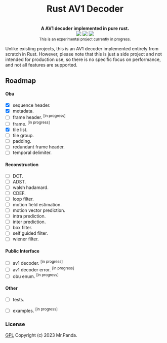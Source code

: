 <!--lint disable no-literal-urls-->
<div align="center">
  <h1>Rust AV1 Decoder</h1>
</div>
<br/>
<div align="center">
  <strong>A AV1 decoder implemented in pure rust.</strong>
</div>
<div align="center">
  <img src="https://img.shields.io/github/license/mycrl/toy-rav1d"/>
  <img src="https://img.shields.io/github/issues/mycrl/toy-rav1d"/>
  <img src="https://img.shields.io/github/stars/mycrl/toy-rav1d"/>
</div>
<div align="center">
  <sup>This is an experimental project currently in progress.</sup>
</div>

Unlike existing projects, this is an AV1 decoder implemented entirely from scratch in Rust. However, please note that this is just a side project and not intended for production use, so there is no specific focus on performance, and not all features are supported.


## Roadmap

#### Obu

* [x] sequence header.
* [x] metadata.
* [ ] frame header. <sup>[in progress]</sup>
* [ ] frame. <sup>[in progress]</sup>
* [x] tile list.
* [ ] tile group.
* [ ] padding.
* [ ] redundant frame header.
* [ ] temporal delimiter.

#### Reconstruction

* [ ] DCT.
* [ ] ADST.
* [ ] walsh hadamard.
* [ ] CDEF.
* [ ] loop filter.
* [ ] motion field estimation.
* [ ] motion vector prediction.
* [ ] intra prediction.
* [ ] inter prediction.
* [ ] box filter.
* [ ] self guided filter.
* [ ] wiener filter.

#### Public Interface

* [ ] av1 decoder. <sup>[in progress]</sup>
* [ ] av1 decoder error. <sup>[in progress]</sup>
* [ ] obu enum. <sup>[in progress]</sup>

#### Other

* [ ] tests.
* [ ] examples. <sup>[in progress]</sup>


### License
[GPL](./LICENSE) Copyright (c) 2023 Mr.Panda.
